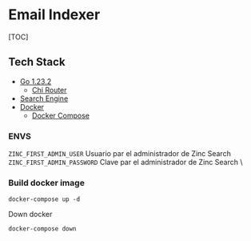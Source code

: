 # Email Indexer

[TOC]


## Tech Stack
- [Go 1.23.2](https://tip.golang.org/)
    - [Chi Router](https://github.com/go-chi/chi)
- [Search Engine](https://github.com/zincsearch/zincsearch)
- [Docker](https://www.docker.com)
    - [Docker Compose](https://docs.docker.com/compose/)


### ENVS
`ZINC_FIRST_ADMIN_USER` Usuario par el administrador de Zinc Search \
`ZINC_FIRST_ADMIN_PASSWORD` Clave par el administrador de Zinc Search \


### Build docker image

```shell
docker-compose up -d
```
Down docker 
```shell
docker-compose down

```
